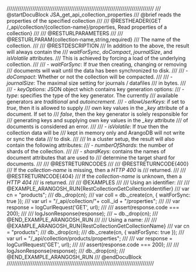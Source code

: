 ////////////////////////////////////////////////////////////////////////////////
/// @startDocuBlock JSA_get_api_collection_properties
/// @brief reads the properties of the specified collection
///
/// @RESTHEADER{GET /_api/collection/{collection-name}/properties, Read properties of a collection}
///
/// @RESTURLPARAMETERS
///
/// @RESTURLPARAM{collection-name,string,required}
/// The name of the collection.
///
/// @RESTDESCRIPTION
/// In addition to the above, the result will always contain the
/// *waitForSync*, *doCompact*, *journalSize*, and *isVolatile* attributes.
/// This is achieved by forcing a load of the underlying collection.
///
/// - *waitForSync*: If *true* then creating, changing or removing
///   documents will wait until the data has been synchronized to disk.
///
/// - *doCompact*: Whether or not the collection will be compacted.
///
/// - *journalSize*: The maximal size setting for journals / datafiles
///   in bytes.
///
/// - *keyOptions*: JSON object which contains key generation options:
///   - *type*: specifies the type of the key generator. The currently
///     available generators are *traditional* and *autoincrement*.
///   - *allowUserKeys*: if set to *true*, then it is allowed to supply
///     own key values in the *_key* attribute of a document. If set to
///     *false*, then the key generator is solely responsible for
///     generating keys and supplying own key values in the *_key* attribute
///     of documents is considered an error.
///
/// - *isVolatile*: If *true* then the collection data will be
///   kept in memory only and ArangoDB will not write or sync the data
///   to disk.
///
/// In a cluster setup, the result will also contain the following attributes:
/// - *numberOfShards*: the number of shards of the collection.
///
/// - *shardKeys*: contains the names of document attributes that are used to
///   determine the target shard for documents.
///
/// @RESTRETURNCODES
///
/// @RESTRETURNCODE{400}
/// If the *collection-name* is missing, then a *HTTP 400* is
/// returned.
///
/// @RESTRETURNCODE{404}
/// If the *collection-name* is unknown, then a *HTTP 404*
/// is returned.
///
/// @EXAMPLES
///
/// Using an identifier:
///
/// @EXAMPLE_ARANGOSH_RUN{RestCollectionGetCollectionIdentifier}
///     var cn = "products";
///     db._drop(cn);
///     var coll = db._create(cn, { waitForSync: true });
///     var url = "/_api/collection/"+ coll._id + "/properties";
///
///     var response = logCurlRequest('GET', url);
///
///     assert(response.code === 200);
///
///     logJsonResponse(response);
///   ~ db._drop(cn);
/// @END_EXAMPLE_ARANGOSH_RUN
///
/// Using a name:
///
/// @EXAMPLE_ARANGOSH_RUN{RestCollectionGetCollectionName}
///     var cn = "products";
///     db._drop(cn);
///     db._create(cn, { waitForSync: true });
///     var url = "/_api/collection/products/properties";
///
///     var response = logCurlRequest('GET', url);
///
///     assert(response.code === 200);
///
///     logJsonResponse(response);
///     db._drop(cn);
/// @END_EXAMPLE_ARANGOSH_RUN
/// @endDocuBlock
////////////////////////////////////////////////////////////////////////////////